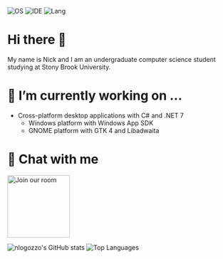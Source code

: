 ![OS](https://img.shields.io/badge/OS-Windows%2011-informational?style=flat&logo=Microsoft)
![IDE](https://img.shields.io/badge/IDE-Visual%20Studio%202022-informational?style=flat&logo=VisualStudio)
![Lang](https://img.shields.io/badge/Code-C%23-informational?style=flat&logo=CSharp)

# Hi there 👋
My name is Nick and I am an undergraduate computer science student studying at Stony Brook University.

# 🔭 I’m currently working on ...
  - Cross-platform desktop applications with C# and .NET 7
    - Windows platform with Windows App SDK
    - GNOME platform with GTK 4 and Libadwaita
  
# 💬 Chat with me
<a href='https://matrix.to/#/#nickvision:matrix.org'><img width='140' alt='Join our room' src='https://user-images.githubusercontent.com/17648453/196094077-c896527d-af6d-4b43-a5d8-e34a00ffd8f6.png'/></a>

![nlogozzo's GitHub stats](https://github-readme-stats-sable-delta.vercel.app/api?username=nlogozzo&show_icons=true&theme=dark)
![Top Languages](https://github-readme-stats-sable-delta.vercel.app/api/top-langs/?username=nlogozzo&theme=dark)
